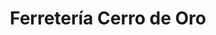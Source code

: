---
title: "Ferretería Cerro de Oro"
url: /puerto-jimenez/ferreteria-cerro-de-oro/
shop: Eisenwaren
---
